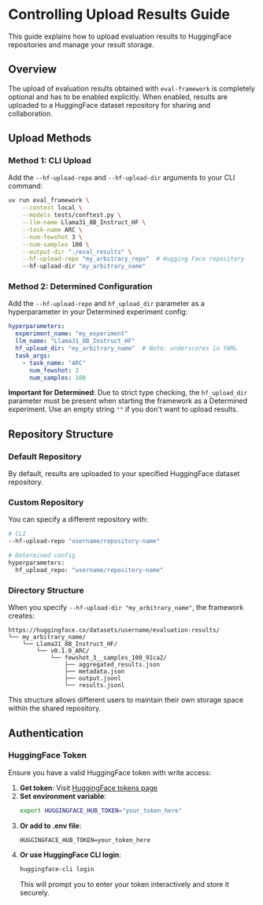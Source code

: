# Controlling Upload Results Guide

This guide explains how to upload evaluation results to HuggingFace repositories and manage your result storage.

## Overview

The upload of evaluation results obtained with `eval-framework` is completely optional and has to be enabled explicitly. When enabled, results are uploaded to a HuggingFace dataset repository for sharing and collaboration.

## Upload Methods

### Method 1: CLI Upload

Add the `--hf-upload-repo` and `--hf-upload-dir` arguments to your CLI command:

```bash
uv run eval_framework \
    --context local \
    --models tests/conftest.py \
    --llm-name Llama31_8B_Instruct_HF \
    --task-name ARC \
    --num-fewshot 3 \
    --num-samples 100 \
    --output-dir "./eval_results" \
    --hf-upload-repo "my_arbitrary_repo"  # Hugging Face repository
    --hf-upload-dir "my_arbitrary_name"
```

### Method 2: Determined Configuration

Add the `--hf-upload-repo` and `hf_upload_dir` parameter as a hyperparameter in your Determined experiment config:

```yaml
hyperparameters:
  experiment_name: "my_experiment"
  llm_name: "Llama31_8B_Instruct_HF"
  hf_upload_dir: "my_arbitrary_name"  # Note: underscores in YAML
  task_args:
    - task_name: "ARC"
      num_fewshot: 3
      num_samples: 100
```

**Important for Determined**: Due to strict type checking, the `hf_upload_dir` parameter must be present when starting the framework as a Determined experiment. Use an empty string `""` if you don't want to upload results.

## Repository Structure

### Default Repository

By default, results are uploaded to your specified HuggingFace dataset repository.

### Custom Repository

You can specify a different repository with:

```bash
# CLI
--hf-upload-repo "username/repository-name"

# Determined config
hyperparameters:
  hf_upload_repo: "username/repository-name"
```

### Directory Structure

When you specify `--hf-upload-dir "my_arbitrary_name"`, the framework creates:

```
https://huggingface.co/datasets/username/evaluation-results/
└── my_arbitrary_name/
    └── Llama31_8B_Instruct_HF/
        └── v0.1.0_ARC/
            └── fewshot_3__samples_100_91ca2/
                ├── aggregated_results.json
                ├── metadata.json
                ├── output.jsonl
                └── results.jsonl
```

This structure allows different users to maintain their own storage space within the shared repository.


## Authentication

### HuggingFace Token

Ensure you have a valid HuggingFace token with write access:

1. **Get token**: Visit [HuggingFace tokens page](https://huggingface.co/settings/tokens)
2. **Set environment variable**:
   ```bash
   export HUGGINGFACE_HUB_TOKEN="your_token_here"
   ```
3. **Or add to .env file**:
   ```
   HUGGINGFACE_HUB_TOKEN=your_token_here
   ```
4. **Or use HuggingFace CLI login**:
   ```bash
   huggingface-cli login
   ```
   This will prompt you to enter your token interactively and store it securely.
